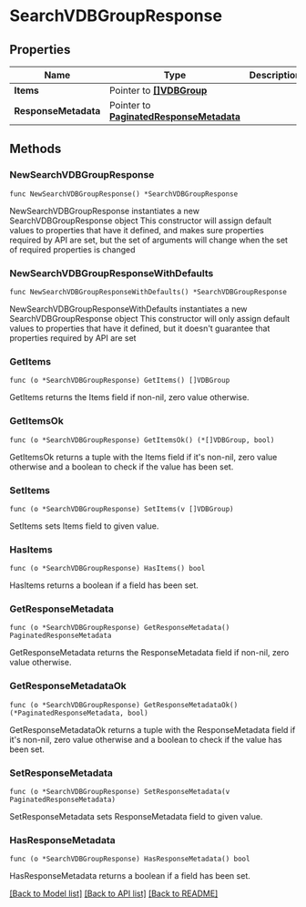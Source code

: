 # SearchVDBGroupResponse

## Properties

Name | Type | Description | Notes
------------ | ------------- | ------------- | -------------
**Items** | Pointer to [**[]VDBGroup**](VDBGroup.md) |  | [optional] 
**ResponseMetadata** | Pointer to [**PaginatedResponseMetadata**](PaginatedResponseMetadata.md) |  | [optional] 

## Methods

### NewSearchVDBGroupResponse

`func NewSearchVDBGroupResponse() *SearchVDBGroupResponse`

NewSearchVDBGroupResponse instantiates a new SearchVDBGroupResponse object
This constructor will assign default values to properties that have it defined,
and makes sure properties required by API are set, but the set of arguments
will change when the set of required properties is changed

### NewSearchVDBGroupResponseWithDefaults

`func NewSearchVDBGroupResponseWithDefaults() *SearchVDBGroupResponse`

NewSearchVDBGroupResponseWithDefaults instantiates a new SearchVDBGroupResponse object
This constructor will only assign default values to properties that have it defined,
but it doesn't guarantee that properties required by API are set

### GetItems

`func (o *SearchVDBGroupResponse) GetItems() []VDBGroup`

GetItems returns the Items field if non-nil, zero value otherwise.

### GetItemsOk

`func (o *SearchVDBGroupResponse) GetItemsOk() (*[]VDBGroup, bool)`

GetItemsOk returns a tuple with the Items field if it's non-nil, zero value otherwise
and a boolean to check if the value has been set.

### SetItems

`func (o *SearchVDBGroupResponse) SetItems(v []VDBGroup)`

SetItems sets Items field to given value.

### HasItems

`func (o *SearchVDBGroupResponse) HasItems() bool`

HasItems returns a boolean if a field has been set.

### GetResponseMetadata

`func (o *SearchVDBGroupResponse) GetResponseMetadata() PaginatedResponseMetadata`

GetResponseMetadata returns the ResponseMetadata field if non-nil, zero value otherwise.

### GetResponseMetadataOk

`func (o *SearchVDBGroupResponse) GetResponseMetadataOk() (*PaginatedResponseMetadata, bool)`

GetResponseMetadataOk returns a tuple with the ResponseMetadata field if it's non-nil, zero value otherwise
and a boolean to check if the value has been set.

### SetResponseMetadata

`func (o *SearchVDBGroupResponse) SetResponseMetadata(v PaginatedResponseMetadata)`

SetResponseMetadata sets ResponseMetadata field to given value.

### HasResponseMetadata

`func (o *SearchVDBGroupResponse) HasResponseMetadata() bool`

HasResponseMetadata returns a boolean if a field has been set.


[[Back to Model list]](../README.md#documentation-for-models) [[Back to API list]](../README.md#documentation-for-api-endpoints) [[Back to README]](../README.md)


